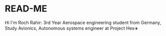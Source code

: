 # READ-ME
Hi I'm Roch Rahir:
3rd Year Aerospace engineering student from Germany,
Study Avionics,
Autonomous systems engineer at Project Hex✈️



